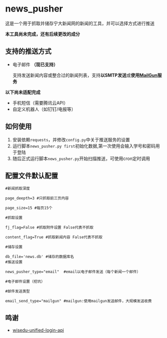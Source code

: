 # news_pusher
这是一个用于抓取并储存宁大新闻网的新闻的工具，并可以选择方式进行推送

**本工具尚未完成，还有后续更改的成分**
## 支持的推送方式
* 电子邮件 **（现已支持）**

    支持发送新闻内容或整合过的新闻列表，支持**以SMTP发送**或**使用[MailGun](https://app.mailgun.com)服务**

**以下尚未适配完成**

* 手机短信（需要腾讯云API）
* 自定义机器人（如钉钉/电报等）
## 如何使用
1. 安装依赖`requests`，并修改`config.py`中关于推送服务的设置
2. 运行脚本`news_pusher.py first`初始化数据,第一次使用会输入学号和密码用于登陆
3. 随后正式运行脚本`news_pusher.py`开始扫描推送，可使用cron定时调用
## 配置文件默认配置
```
#新闻抓取深度

page_deepth=3 #只抓取前三页内容

page_size=15 #每页15个

#抓取设置

fj_flag=False #抓取附件设置 False代表不抓取

content_flag=True #抓取新闻内容 False代表不抓取

#储存设置

db_file='news.db' #储存的数据库名
#推送设置

news_pusher_type="email"  #email以电子邮件发送（每个新闻一个邮件）

#电子邮件设置（挖坑）

#邮件发送类型

email_send_type="mailgun" #mailgun:使用mailgun发送邮件，大规模发送收费
```
## 鸣谢
* [wisedu-unified-login-api](https://github.com/ZimoLoveShuang/wisedu-unified-login-api)